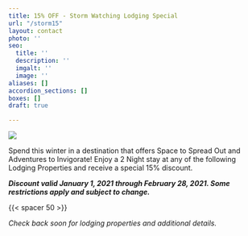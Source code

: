 ```yaml
---
title: 15% OFF - Storm Watching Lodging Special
url: "/storm15"
layout: contact
photo: ''
seo:
  title: ''
  description: ''
  imgalt: ''
  image: ''
aliases: []
accordion_sections: []
boxes: []
draft: true

---
```

![](/img/fall-15-off-header-695x322.jpg)

Spend this winter in a destination that offers Space to Spread Out and Adventures to Invigorate! Enjoy a 2 Night stay at any of the following Lodging Properties and receive a special 15% discount.

**_Discount valid January 1, 2021 through February 28, 2021. Some restrictions apply and subject to change._**

{{< spacer 50 >}}

_Check back soon for lodging properties and additional details._ 